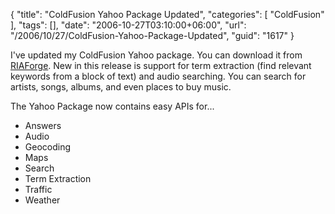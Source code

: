 {
	"title": "ColdFusion Yahoo Package Updated",
	"categories": [
		"ColdFusion"
	],
	"tags": [],
	"date": "2006-10-27T03:10:00+06:00",
	"url": "/2006/10/27/ColdFusion-Yahoo-Package-Updated",
	"guid": "1617"
}

I've updated my ColdFusion Yahoo package. You can download it from <a href="http://cfyahoo.riaforge.org">RIAForge</a>. New in this release is support for term extraction (find relevant keywords from a block of text) and audio searching. You can search for artists, songs, albums, and even places to buy music. 

The Yahoo Package now contains easy APIs for...

<ul>
<li>Answers
<li>Audio
<li>Geocoding
<li>Maps
<li>Search
<li>Term Extraction
<li>Traffic
<li>Weather
</ul>